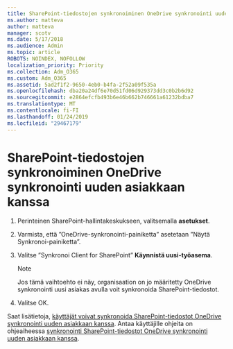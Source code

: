 ```yaml
---
title: SharePoint-tiedostojen synkronoiminen OneDrive synkronointi uuden asiakkaan kanssa
ms.author: matteva
author: matteva
manager: scotv
ms.date: 5/17/2018
ms.audience: Admin
ms.topic: article
ROBOTS: NOINDEX, NOFOLLOW
localization_priority: Priority
ms.collection: Adm_O365
ms.custom: Adm_O365
ms.assetid: 5ad2f1f2-9650-4eb0-b4fa-2f52a09f535a
ms.openlocfilehash: dba20a24df6e70d51fd06d929373dd3c0b2b6d92
ms.sourcegitcommit: e2864efcfb493b6e46b662b746661a61232bdba7
ms.translationtype: MT
ms.contentlocale: fi-FI
ms.lasthandoff: 01/24/2019
ms.locfileid: "29467179"
---
```

# <a name="sync-sharepoint-files-with-the-new-onedrive-sync-client"></a>SharePoint-tiedostojen synkronoiminen OneDrive synkronointi uuden asiakkaan kanssa

1. Perinteinen SharePoint-hallintakeskukseen, valitsemalla **asetukset**.
    
2. Varmista, että ”OneDrive-synkronointi-painiketta” asetetaan ”Näytä Synkronoi-painiketta”.
    
3. Valitse ”Synkronoi Client for SharePoint” **Käynnistä uusi-työasema**.
    
    > [!NOTE]
    > Jos tämä vaihtoehto ei näy, organisaation on jo määritetty OneDrive synkronointi uusi asiakas avulla voit synkronoida SharePoint-tiedostot. 
  
4. Valitse OK.
    
Saat lisätietoja, [käyttäjät voivat synkronoida SharePoint-tiedostot OneDrive synkronointi uuden asiakkaan kanssa](https://go.microsoft.com/fwlink/?linkid=866433). Antaa käyttäjille ohjeita on ohjeaiheessa [synkronointi SharePoint-tiedostot OneDrive synkronointi uuden asiakkaan kanssa](https://go.microsoft.com/fwlink/?linkid=866427).
  


